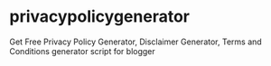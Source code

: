 # privacypolicygenerator
Get Free Privacy Policy Generator, Disclaimer Generator, Terms and Conditions generator script for blogger
